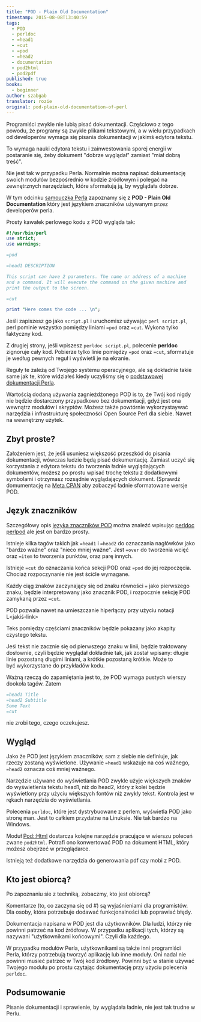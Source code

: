 ```yaml
---
title: "POD - Plain Old Documentation"
timestamp: 2015-08-08T13:40:59
tags:
  - POD
  - perldoc
  - =head1
  - =cut
  - =pod
  - =head2
  - documentation
  - pod2html
  - pod2pdf
published: true
books:
  - beginner
author: szabgab
translator: rozie
original: pod-plain-old-documentation-of-perl
---
```



Programiści zwykle nie lubią pisać dokumentacji. Częściowo z tego powodu, że
programy są zwykle plikami tekstowymi, a w wielu przypadkach od developerów
wymaga się pisania dokumentacji w jakimś edytora tekstu.

To wymaga nauki edytora tekstu i zainwestowania sporej energii w
postaranie się, żeby dokument "dobrze wyglądał" zamiast "miał dobrą treść".

Nie jest tak w przypadku Perla. Normalnie można napisać dokumentację
swoich modułów bezpośrednio w kodzie źródłowym i polegać na 
zewnętrznych narzędziach, które sformatują ją, by wyglądała dobrze.  


W tym odcinku [samouczka Perla](/perl-tutorial)
zapoznamy się z <b>POD - Plain Old Documentation</b> który jest
językiem znaczników używanym przez developerów perla.

Prosty kawałek perlowego kodu z POD wygląda tak:

```perl
#!/usr/bin/perl
use strict;
use warnings;

=pod

=head1 DESCRIPTION

This script can have 2 parameters. The name or address of a machine
and a command. It will execute the command on the given machine and
print the output to the screen.

=cut

print "Here comes the code ... \n";
```

Jeśli zapiszesz go jako `script.pl` i uruchomisz używając `perl script.pl`,
perl pominie wszystko pomiędzy liniami `=pod` oraz `=cut`.
Wykona tylko faktyczny kod.

Z drugiej strony, jeśli wpiszesz  `perldoc script.pl`, polecenie <b>perldoc</b>
zignoruje cały kod. Pobierze tylko linie pomiędzy `=pod` oraz `=cut`,
sformatuje je według pewnych reguł i wyświetli je na ekranie.

Reguły te zależą od Twojego systemu operacyjnego, ale są dokładnie takie same jak
te, które widziałeś kiedy uczyliśmy się o
[podstawowej dokumentacji Perla](/core-perl-documentation-cpan-module-documentation).

Wartością dodaną używania zagnieżdżonego POD is to, że Twój kod nigdy nie będzie
dostarczony przypadkowo bez dokumentacji, gdyż jest ona wewnątrz modułów i skryptów.
Możesz także powtórnie wykorzystaywać narzędzia i infrastrukturę społeczności Open Source Perl
dla siebie. Nawet na wewnętrzny użytek.

## Zbyt proste?

Założeniem jest, że jeśli usuniesz większość przeszkód do pisania
dokumentacji, wówczas ludzie będą pisać dokumentację. Zamiast uczyć się
korzystania z edytora tekstu do tworzenia ładnie wyglądających dokumentów, możesz po prostu
wpisać trochę tekstu z dodatkowymi symbolami i otrzymasz rozsądnie wyglądających
dokument. (Sprawdź domumentację na [Meta CPAN](http://metacpan.org/)
aby zobaczyć ładnie sformatowane wersje POD.

## Język znaczników

Szczegółowy opis [języka znaczników POD](http://perldoc.perl.org/perlpod.html)
można znaleźć wpisując [perldoc perlpod](http://perldoc.perl.org/perlpod.html) ale
jest on bardzo prosty.

Istnieje kilka tagów takich jak `=head1` i `=head2`
do oznaczania nagłówków jako "bardzo ważne" oraz "nieco mniej ważne".
Jest `=over` do tworzenia wcięć oraz `=item`
to tworzenia punktów, oraz parę innych.

Istnieje `=cut` do oznaczania końca sekcji POD oraz
`=pod` do jej rozpoczęcia. Chociaż rozpoczynanie nie jest ścićle wymagane.

Każdy ciąg znaków zaczynający się od znaku równości `=` jako pierwszego znaku, będzie
interpretowany jako znacznik POD, i rozpocznie sekcję POD zamykaną przez `=cut`.

POD pozwala nawet na umieszczanie hiperłączy przy użyciu notacji L&lt;jakiś-link>

Teks pomiędzy częściami znaczników będzie pokazany jako akapity czystego tekstu.

Jeśi tekst nie zacznie się od pierwszego znaku w linii, będzie traktowany dosłownie,
czyli będzie wyglądał dokładnie tak, jak został wpisany: długie linie pozostaną
długimi liniami, a krótkie pozostaną krótkie. Może to być wykorzystane do przykładów kodu.

Ważną rzeczą do zapamiętania jest to, że POD wymaga pustych wierszy dookoła tagów.
Zatem

```perl
=head1 Title
=head2 Subtitle
Some Text
=cut
```

nie zrobi tego, czego oczekujesz.

## Wygląd
Jako że POD jest językiem znaczników, sam z siebie nie definiuje, jak rzeczy zostaną wyświetlone.
Używanie `=head1` wskazuje na coś ważnego, `=head2` oznacza coś mniej ważnego.

Narzędzie używane do wyświetlania POD zwykle użyje większych znaków do wyświetlenia
tekstu head1, niż do head2, który z kolei będzie wyświetlony przy użyciu większych fontów niż zwykły
tekst. Kontrola jest w rękach narzędzia do wyświetlania.

Polecenia `perldoc`, które jest dystrybuowane z perlem, wyświetla POD jako stronę man. Jest to całkiem przydatne na Linuksie.
Nie tak bardzo na Windows.

Moduł [Pod::Html](https://metacpan.org/pod/Pod::Html) dostarcza kolejne narzędzie pracujące w wierszu poleceń
zwane `pod2html`. Potrafi ono konwertować POD na dokument HTML, który możesz obejrzeć w przeglądarce.

Istnieją też dodatkowe narzędzia do generowania pdf czy mobi z POD.

## Kto jest obiorcą?

Po zapoznaniu sie z techniką, zobaczmy, kto jest obiorcą?

Komentarze (to, co zaczyna się od #) są wyjaśnieniami dla
programistów. Dla osoby, która potrzebuje dodawać funkcjonalności
lub poprawiać błędy.

Dokumentacja napisana w POD jest dla użytkowników. Dla ludzi, którzy
nie powinni patrzeć na kod źródłowy. W przypadku aplikacji tych, którzy są
nazywani "użytkownikami końcowymi". Czyli dla każdego.

W przypadku modułów Perla, użytkownikami są także inni programiści Perla,
którzy potrzebują tworzyć aplikację lub inne moduły. Oni nadal nie powinni
musieć patrzeć w Twój kod źródłowy. Powinni być w stanie używać
Twojego modułu po prostu czytając dokumentację przy użyciu
polecenia `perldoc`.

## Podsumowanie

Pisanie dokumentacji i sprawienie, by wyglądała ładnie, nie jest tak trudne w Perlu.


